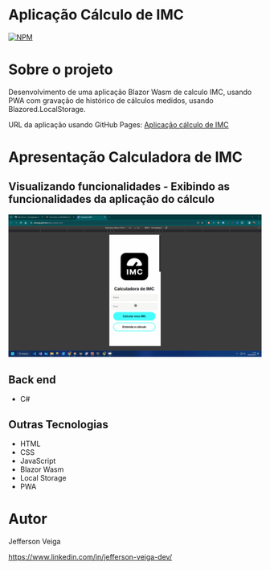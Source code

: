 # Aplicação Cálculo de IMC

[![NPM](https://img.shields.io/github/license/jehveiga/Blog-api)](https://github.com/jehveiga/app-calculo-imc/blob/main/LICENSE)

# Sobre o projeto

Desenvolvimento de uma aplicação Blazor Wasm de calculo IMC, usando PWA com gravação de histórico de cálculos medidos, usando Blazored.LocalStorage.

URL da aplicação usando GitHub Pages: [Aplicação cálculo de IMC](https://jehveiga.github.io/app-calculo-imc/)

# Apresentação Calculadora de IMC 

## Visualizando funcionalidades - Exibindo as funcionalidades da aplicação do cálculo
![Aplicação Cálculo de IMC](https://github.com/jehveiga/app-calculo-imc/blob/main/assets/apresentacao-calculadora-imc.gif)

## Back end

- C#

## Outras Tecnologias

- HTML
- CSS
- JavaScript
- Blazor Wasm
- Local Storage
- PWA

# Autor 

Jefferson Veiga

https://www.linkedin.com/in/jefferson-veiga-dev/
